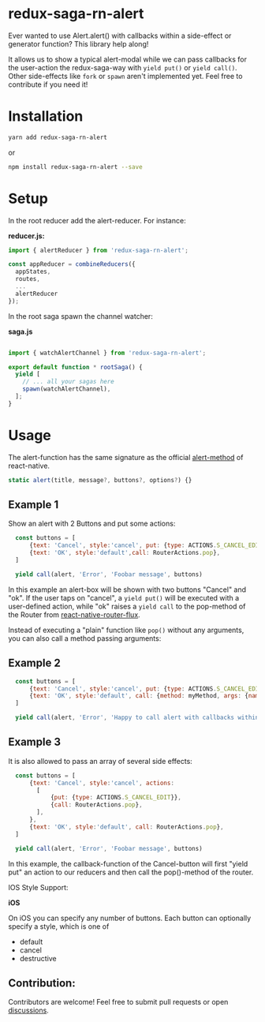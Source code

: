 # redux-saga-rn-alert

Ever wanted to use Alert.alert() with callbacks within a side-effect or generator function? This library help along!

It allows us to show a typical alert-modal while we can pass callbacks
for the user-action the redux-saga-way with `yield put()` or `yield call()`.
Other side-effects like `fork` or `spawn` aren't implemented yet. Feel
free to contribute if you need it!

# Installation

```bash
yarn add redux-saga-rn-alert
```
or
```bash
npm install redux-saga-rn-alert --save
```

# Setup

In the root reducer add the alert-reducer. For instance:

**reducer.js:**

```javascript
import { alertReducer } from 'redux-saga-rn-alert';

const appReducer = combineReducers({
  appStates,
  routes,
  ...
  alertReducer
});
```

In the root saga spawn the channel watcher:

**saga.js**

```javascript

import { watchAlertChannel } from 'redux-saga-rn-alert';

export default function * rootSaga() {
  yield [
    // ... all your sagas here
    spawn(watchAlertChannel),
  ];
}
```

# Usage

The alert-function has the same signature as the official [alert-method](https://facebook.github.io/react-native/docs/alert.html#alert)
of react-native.

```javascript
static alert(title, message?, buttons?, options?) {}
```

## Example 1

Show an alert with 2 Buttons and put some actions:

```javascript
  const buttons = [
      {text: 'Cancel', style:'cancel', put: {type: ACTIONS.S_CANCEL_EDIT}},
      {text: 'OK', style:'default',call: RouterActions.pop},
  ]

  yield call(alert, 'Error', 'Foobar message', buttons)
```

In this example an alert-box will be shown with two buttons "Cancel"
and "ok". If the user taps on "cancel", a `yield put()` will be
executed with a user-defined action, while "ok" raises a `yield call`
to the pop-method of the Router from [react-native-router-flux](https://github.com/itinance/react-native-router-flux).

Instead of executing a "plain" function like `pop()` without any arguments, you can also call a method passing arguments:

## Example 2

```javascript
  const buttons = [
      {text: 'Cancel', style:'cancel', put: {type: ACTIONS.S_CANCEL_EDIT}},
      {text: 'OK', style:'default', call: {method: myMethod, args: {name: '', street: ''}},
  ]

  yield call(alert, 'Error', 'Happy to call alert with callbacks within a generator function', buttons)
```

## Example 3

It is also allowed to pass an array of several side effects:

```javascript
  const buttons = [
      {text: 'Cancel', style:'cancel', actions:
        [
            {put: {type: ACTIONS.S_CANCEL_EDIT}},
            {call: RouterActions.pop},
        ],
      },
      {text: 'OK', style:'default', call: RouterActions.pop},
  ]

  yield call(alert, 'Error', 'Foobar message', buttons)
```

In this example, the callback-function of the Cancel-button will
first "yield put" an action to our reducers and then call the pop()-method 
of the router.

IOS Style Support:

**iOS**

On iOS you can specify any number of buttons. Each button can optionally specify a style, which is one of 
* default
* cancel
* destructive

## Contribution:

Contributors are welcome! Feel free to submit pull requests or open [discussions](https://github.com/itinance/redux-saga-rn-alert/issues).
